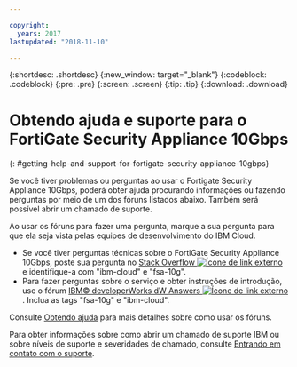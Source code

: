 ```yaml
---

copyright:
  years: 2017
lastupdated: "2018-11-10"

---
```


{:shortdesc: .shortdesc}
{:new_window: target="_blank"}
{:codeblock: .codeblock}
{:pre: .pre}
{:screen: .screen}
{:tip: .tip}
{:download: .download}

# Obtendo ajuda e suporte para o FortiGate Security Appliance 10Gbps
{: #getting-help-and-support-for-fortigate-security-appliance-10gbps}

Se você tiver problemas ou perguntas ao usar o Fortigate Security Appliance 10Gbps, poderá obter ajuda procurando informações ou fazendo perguntas por meio de um dos fóruns listados abaixo. Também será possível abrir um chamado de suporte.

Ao usar os fóruns para fazer uma pergunta, marque a sua pergunta para que ela seja vista pelas equipes de desenvolvimento do IBM Cloud.

* Se você tiver perguntas técnicas sobre o FortiGate Security Appliance 10Gbps, poste sua pergunta no [Stack Overflow ![Ícone de link externo](../../icons/launch-glyph.svg "Ícone de link externo")](https://stackoverflow.com/search?q=fsa-10g+ibm-cloud) e identifique-a com "ibm-cloud" e "fsa-10g".
* Para fazer perguntas sobre o serviço e obter instruções de introdução, use o fórum [IBM© developerWorks dW Answers ![Ícone de link externo](../../icons/launch-glyph.svg "Ícone de link externo")](https://developer.ibm.com/answers/topics/fsa-10g.html?smartspace=ibm-cloud). Inclua as tags "fsa-10g" e "ibm-cloud".

Consulte
[Obtendo
ajuda](https://{DomainName}/docs/get-support?topic=get-support-using-avatar) para mais detalhes sobre como usar os fóruns.

Para obter informações sobre como abrir um chamado de suporte IBM ou sobre níveis de suporte e severidades de chamado, consulte [Entrando em contato com o suporte](/docs/get-support?topic=get-support-contacting-bluemix-support-dedicated-local).
